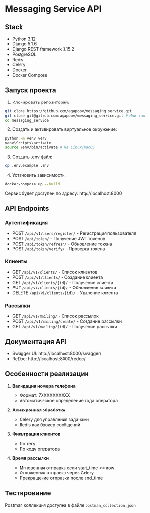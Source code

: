# Messaging Service API

## Stack

- Python 3.12
- Django 5.1.6
- Django REST framework 3.15.2
- PostgreSQL
- Redis
- Celery
- Docker
- Docker Compose

## Запуск проекта

1. Клонировать репозиторий:

```bash
git clone https://github.com/agapoov/messaging_service.git
git clone git@github.com:agapoov/messaging_service.git # Или так
cd messaging_service
```

2. Создать и активировать виртуальное окружение:

```bash
python -m venv venv
venv\Scripts\activate
source venv/bin/activate # На Linux/MacOS
```

3. Создать .env файл:

```bash
cp .env.example .env
```

4. Установить зависимости:

```bash
docker-compose up --build
```


Сервис будет доступен по адресу: http://localhost:8000

## API Endpoints

### Аутентификация
- POST `/api/v1/users/register/` - Регистрация пользователя
- POST `/api/token/` - Получение JWT токенов
- POST `/api/token/refresh/` - Обновление токена
- POST `/api/token/verify/` - Проверка токена

### Клиенты
- GET `/api/v1/clients/` - Список клиентов
- POST `/api/v1/clients/` - Создание клиента
- GET `/api/v1/clients/{id}/` - Получение клиента
- PUT `/api/v1/clients/{id}/` - Обновление клиента
- DELETE `/api/v1/clients/{id}/` - Удаление клиента

### Рассылки
- GET `/api/v1/mailing/` - Список рассылок
- POST `/api/v1/mailing/create/` - Создание рассылки
- GET `/api/v1/mailing/{id}/` - Получение рассылки

## Документация API

- Swagger UI: http://localhost:8000/swagger/
- ReDoc: http://localhost:8000/redoc/

## Особенности реализации

1. **Валидация номера телефона**
   - Формат: 7XXXXXXXXXX
   - Автоматическое определение кода оператора

2. **Асинхронная обработка**
   - Celery для управления задачами
   - Redis как брокер сообщений

3. **Фильтрация клиентов**
   - По тегу
   - По коду оператора

4. **Время рассылки**
   - Мгновенная отправка если start_time <= now
   - Отложенная отправка через Celery
   - Прекращение отправки после end_time

## Тестирование

Postman коллекция доступна в файле `postman_collection.json`

